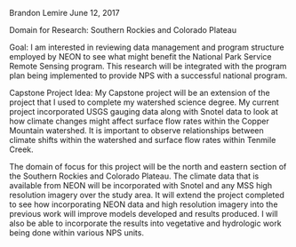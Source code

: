 Brandon Lemire
June 12, 2017

Domain for Research: Southern Rockies and Colorado Plateau

Goal: I am interested in reviewing data management and program structure employed by NEON to see what might benefit the National Park Service Remote Sensing program.  This research will be integrated with the program plan being implemented to provide NPS with a successful national program.

Capstone Project Idea: My Capstone project will be an extension of the project that I used to complete my watershed science degree.  My current project incorporated USGS gauging data along with Snotel data to look at how climate changes might affect surface flow rates within the Copper Mountain watershed.  It is important to observe relationships between climate shifts within the watershed and surface flow rates within Tenmile Creek.

The domain of focus for this project will be the north and eastern section of the Southern Rockies and Colorado Plateau.  The climate data that is available from NEON will be incorporated with Snotel and any MSS high resolution imagery over the study area.  It will extend the project completed to see how incorporating NEON data and high resolution imagery into the previous work will improve models developed and results produced.  I will also be able to incorporate the results into vegetative and hydrologic work being done within various NPS units.